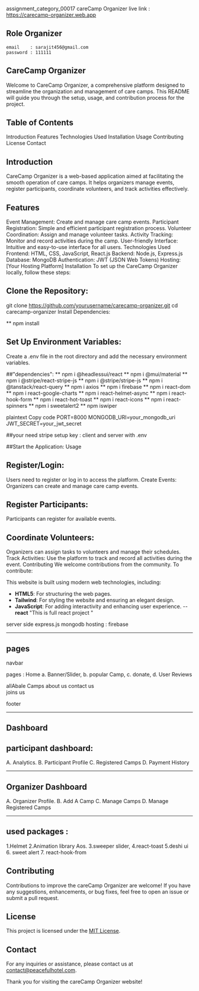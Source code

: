 
assignment_category_00017
careCamp Organizer live link : https://carecamp-organizer.web.app

## Role Organizer 
	email    : sarajit456@gmail.com
    password : 111111


## CareCamp Organizer
Welcome to CareCamp Organizer, a comprehensive platform designed to streamline the organization and management of care camps. This README will guide you through the setup, usage, and contribution process for the project.

## Table of Contents
Introduction
Features
Technologies Used
Installation
Usage
Contributing
License
Contact
## Introduction
CareCamp Organizer is a web-based application aimed at facilitating the smooth operation of care camps. It helps organizers manage events, register participants, coordinate volunteers, and track activities effectively.

## Features
Event Management: Create and manage care camp events.
Participant Registration: Simple and efficient participant registration process.
Volunteer Coordination: Assign and manage volunteer tasks.
Activity Tracking: Monitor and record activities during the camp.
User-friendly Interface: Intuitive and easy-to-use interface for all users.
Technologies Used
Frontend: HTML, CSS, JavaScript, React.js
Backend: Node.js, Express.js
Database: MongoDB
Authentication: JWT (JSON Web Tokens)
Hosting: [Your Hosting Platform]
Installation
To set up the CareCamp Organizer locally, follow these steps:

## Clone the Repository:
git clone https://github.com/yourusername/carecamp-organizer.git
cd carecamp-organizer
Install Dependencies:


** npm install
## Set Up Environment Variables:
Create a .env file in the root directory and add the necessary environment variables.

##"dependencies":
  **  npm i @headlessui/react
   ** npm i @mui/material
   **  npm i @stripe/react-stripe-js
   **  npm i @stripe/stripe-js
    ** npm i @tanstack/react-query
   **  npm i axios
    ** npm i firebase
   **  npm i react-dom
   **   npm i react-google-charts
   **  npm i react-helmet-async
   **  npm i react-hook-form
   **  npm i react-hot-toast
   **  npm i react-icons
   **  npm i react-spinners
   **  npm i sweetalert2
   **  npm iswiper

plaintext
Copy code
PORT=8000
MONGODB_URI=your_mongodb_uri
JWT_SECRET=your_jwt_secret

##your need stripe setup
key : client and server with .env

##Start the Application:
Usage
## Register/Login:
Users need to register or log in to access the platform.
Create Events:
Organizers can create and manage care camp events.
## Register Participants:
Participants can register for available events.
## Coordinate Volunteers:
Organizers can assign tasks to volunteers and manage their schedules.
Track Activities:
Use the platform to track and record all activities during the event.
Contributing
We welcome contributions from the community. To contribute:


This website is built using modern web technologies, including:

- **HTML5**: For structuring the web pages.
- **Tailwind**: For styling the website and ensuring an elegant design.
- **JavaScript**: For adding interactivity and enhancing user experience.
--**react** "This is full react project "

server side 
express.js
mongodb
hosting : firebase

*************************************
## pages
navbar

pages :
Home 
	a. Banner/Slider, 
	b. popular Camp,
	c. donate,
	d. User Reviews
	
allAbale Camps
about us
contact us	
joins us


footer
*************************************
## Dashboard
 ## participant dashboard:
A. Analytics.
B. Participant Profile
C. Registered Camps
D. Payment History
*************************************
## Organizer Dashboard
A. Organizer Profile.
B. Add A Camp
C. Manage Camps
D. Manage Registered Camps
*************************************

## used packages :
1.Helmet
2.Animation library Aos.
3.sweeper slider, 
4.react-toast 
5.deshi ui
6. sweet alert
7. react-hook-from




## Contributing

Contributions to improve the careCamp Organizer are welcome! If you have any suggestions, enhancements, or bug fixes, feel free to open an issue or submit a pull request.

## License

This project is licensed under the [MIT License](LICENSE).

## Contact

For any inquiries or assistance, please contact us at [contact@peacefulhotel.com](organiger:bdsarajit499@gmail.com).

Thank you for visiting the careCamp Organizer website!







